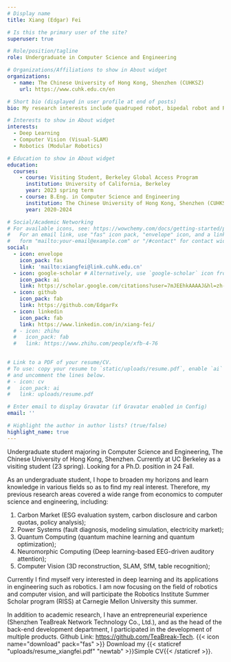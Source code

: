 ```yaml
---
# Display name
title: Xiang (Edgar) Fei

# Is this the primary user of the site?
superuser: true

# Role/position/tagline
role: Undergraduate in Computer Science and Engineering

# Organizations/Affiliations to show in About widget
organizations:
  - name: The Chinese University of Hong Kong, Shenzhen (CUHKSZ)
    url: https://www.cuhk.edu.cn/en

# Short bio (displayed in user profile at end of posts)
bio: My research interests include quadruped robot, bipedal robot and Reinforcement Learning.

# Interests to show in About widget
interests:
  - Deep Learning
  - Computer Vision (Visual-SLAM)
  - Robotics (Modular Robotics)

# Education to show in About widget
education:
  courses:
    - course: Visiting Student, Berkeley Global Access Program
      institution: University of California, Berkeley
      year: 2023 spring term
    - course: B.Eng. in Computer Science and Engineering
      institution: The Chinese University of Hong Kong, Shenzhen (CUHKSZ)
      year: 2020-2024

# Social/Academic Networking
# For available icons, see: https://wowchemy.com/docs/getting-started/page-builder/#icons
#   For an email link, use "fas" icon pack, "envelope" icon, and a link in the
#   form "mailto:your-email@example.com" or "/#contact" for contact widget.
social:
  - icon: envelope
    icon_pack: fas
    link: 'mailto:xiangfei@link.cuhk.edu.cn'
  - icon: google-scholar # Alternatively, use `google-scholar` icon from `ai` icon pack
    icon_pack: ai
    link: https://scholar.google.com/citations?user=7mJEEhkAAAAJ&hl=zh-CN
  - icon: github
    icon_pack: fab
    link: https://github.com/EdgarFx
  - icon: linkedin
    icon_pack: fab
    link: https://www.linkedin.com/in/xiang-fei/
  # - icon: zhihu
  #   icon_pack: fab
  #   link: https://www.zhihu.com/people/xfb-4-76
  

# Link to a PDF of your resume/CV.
# To use: copy your resume to `static/uploads/resume.pdf`, enable `ai` icons in `params.toml`,
# and uncomment the lines below.
# - icon: cv
#   icon_pack: ai
#   link: uploads/resume.pdf

# Enter email to display Gravatar (if Gravatar enabled in Config)
email: ''

# Highlight the author in author lists? (true/false)
highlight_name: true
---
```


Undergraduate student majoring in Computer Science and Engineering, The Chinese University of Hong Kong, Shenzhen. Currently at UC Berkeley as a visiting student (23 spring). Looking for a Ph.D. position in 24 Fall.

As an undergraduate student, I hope to broaden my horizons and learn knowledge in various fields so as to find my real interest. Therefore, my previous research areas covered a wide range from economics to computer science and engineering, including:
1. Carbon Market (ESG evaluation system, carbon disclosure and carbon quotas, policy analysis);
2. Power Systems (fault diagnosis, modeling simulation, electricity market);
3. Quantum Computing (quantum machine learning and quantum optimization);
4. Neuromorphic Computing (Deep learning-based EEG-driven auditory attention);
5. Computer Vision (3D reconstruction, SLAM, SfM, table recognition);

Currently I find myself very interested in deep learning and its applications in engineering such as robotics. I am now focusing on the field of robotics and computer vision, and will participate the Robotics Institute Summer Scholar program (RISS) at Carnegie Mellon University this summer.

In addition to academic research, I have an entrepreneurial experience (Shenzhen TeaBreak Network Technology Co., Ltd.), and as the head of the back-end development department, I participated in the development of multiple products. Github Link: https://github.com/TeaBreak-Tech.
{{< icon name="download" pack="fas" >}} Download my {{< staticref "uploads/resume\_xiangfei.pdf" "newtab" >}}Simple CV{{< /staticref >}}.
